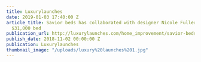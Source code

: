 ```yaml
---
title: Luxurylaunches
date: 2019-01-03 17:40:00 Z
article_title: Savior beds has collaborated with designer Nicole Fuller for a stylish
  $31,000 bed
publication_url: http://luxurylaunches.com/home_improvement/savior-beds-has-collaborated-with-designer-nicole-fuller-for-a-stylish-25000-bed.php
publish_date: 2018-11-02 00:00:00 Z
publication: Luxurylaunches
thumbnail_image: "/uploads/luxury%20launches%201.jpg"
---
```


